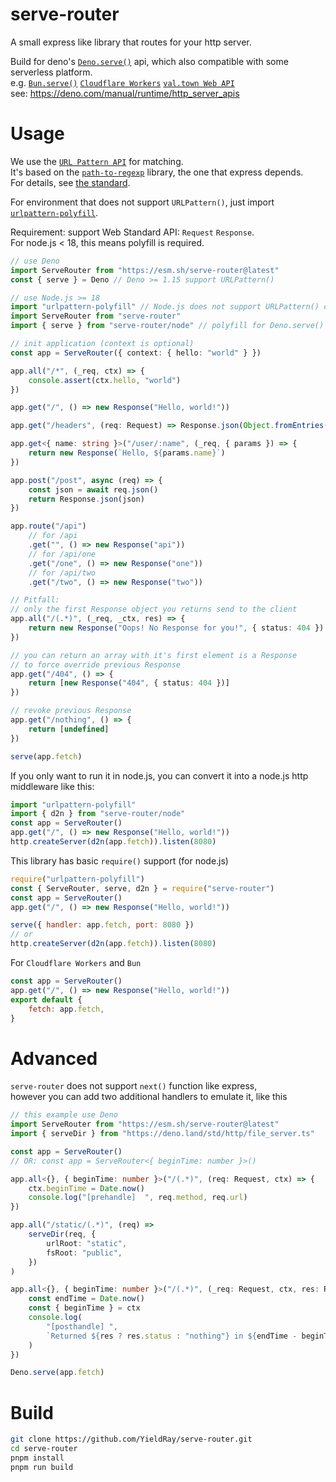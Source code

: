 # serve-router

A small express like library that routes for your http server.

Build for deno's [`Deno.serve()`](https://deno.land/api?s=Deno.serve) api, which also compatible with some serverless platform.  
e.g. [`Bun.serve()`](https://bun.sh/docs/api/http#bun-serve) [`Cloudflare Workers`](https://workers.dev/) [`val.town Web API`](https://www.val.town/v/yieldray.serve_router)  
see: <https://deno.com/manual/runtime/http_server_apis>

# Usage

We use the [`URL Pattern API`](https://developer.mozilla.org/en-US/docs/Web/API/URL_Pattern_API) for matching.  
It's based on the [`path-to-regexp`](https://github.com/pillarjs/path-to-regexp) library, the one that express depends.  
For details, see [the standard](https://urlpattern.spec.whatwg.org/).

For environment that does not support `URLPattern()`, just import [`urlpattern-polyfill`](https://www.npmjs.com/package/urlpattern-polyfill).

Requirement: support Web Standard API: `Request` `Response`.  
For node.js < 18, this means polyfill is required.

```ts
// use Deno
import ServeRouter from "https://esm.sh/serve-router@latest"
const { serve } = Deno // Deno >= 1.15 support URLPattern()

// use Node.js >= 18
import "urlpattern-polyfill" // Node.js does not support URLPattern() currently
import ServeRouter from "serve-router"
import { serve } from "serve-router/node" // polyfill for Deno.serve()

// init application (context is optional)
const app = ServeRouter({ context: { hello: "world" } })

app.all("/*", (_req, ctx) => {
    console.assert(ctx.hello, "world")
})

app.get("/", () => new Response("Hello, world!"))

app.get("/headers", (req: Request) => Response.json(Object.fromEntries(req.headers.entries())))

app.get<{ name: string }>("/user/:name", (_req, { params }) => {
    return new Response(`Hello, ${params.name}`)
})

app.post("/post", async (req) => {
    const json = await req.json()
    return Response.json(json)
})

app.route("/api")
    // for /api
    .get("", () => new Response("api"))
    // for /api/one
    .get("/one", () => new Response("one"))
    // for /api/two
    .get("/two", () => new Response("two"))

// Pitfall:
// only the first Response object you returns send to the client
app.all("/(.*)", (_req, _ctx, res) => {
    return new Response("Oops! No Response for you!", { status: 404 })
})

// you can return an array with it's first element is a Response
// to force override previous Response
app.get("/404", () => {
    return [new Response("404", { status: 404 })]
})

// revoke previous Response
app.get("/nothing", () => {
    return [undefined]
})

serve(app.fetch)
```

If you only want to run it in node.js, you can convert it into a node.js http middleware like this:

```js
import "urlpattern-polyfill"
import { d2n } from "serve-router/node"
const app = ServeRouter()
app.get("/", () => new Response("Hello, world!"))
http.createServer(d2n(app.fetch)).listen(8080)
```

This library has basic `require()` support (for node.js)

```js
require("urlpattern-polyfill")
const { ServeRouter, serve, d2n } = require("serve-router")
const app = ServeRouter()
app.get("/", () => new Response("Hello, world!"))

serve({ handler: app.fetch, port: 8080 })
// or
http.createServer(d2n(app.fetch)).listen(8080)
```

For `Cloudflare Workers` and `Bun`

```js
const app = ServeRouter()
app.get("/", () => new Response("Hello, world!"))
export default {
    fetch: app.fetch,
}
```

# Advanced

`serve-router` does not support `next()` function like express,  
however you can add two additional handlers to emulate it, like this

```ts
// this example use Deno
import ServeRouter from "https://esm.sh/serve-router@latest"
import { serveDir } from "https://deno.land/std/http/file_server.ts"

const app = ServeRouter()
// OR: const app = ServeRouter<{ beginTime: number }>()

app.all<{}, { beginTime: number }>("/(.*)", (req: Request, ctx) => {
    ctx.beginTime = Date.now()
    console.log("[prehandle]  ", req.method, req.url)
})

app.all("/static/(.*)", (req) =>
    serveDir(req, {
        urlRoot: "static",
        fsRoot: "public",
    })
)

app.all<{}, { beginTime: number }>("/(.*)", (_req: Request, ctx, res: Response | null) => {
    const endTime = Date.now()
    const { beginTime } = ctx
    console.log(
        "[posthandle] ",
        `Returned ${res ? res.status : "nothing"} in ${endTime - beginTime}ms`
    )
})

Deno.serve(app.fetch)
```

# Build

```sh
git clone https://github.com/YieldRay/serve-router.git
cd serve-router
pnpm install
pnpm run build
```
